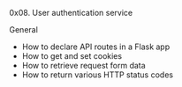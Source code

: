 0x08. User authentication service


General
- How to declare API routes in a Flask app
- How to get and set cookies
- How to retrieve request form data
- How to return various HTTP status codes

